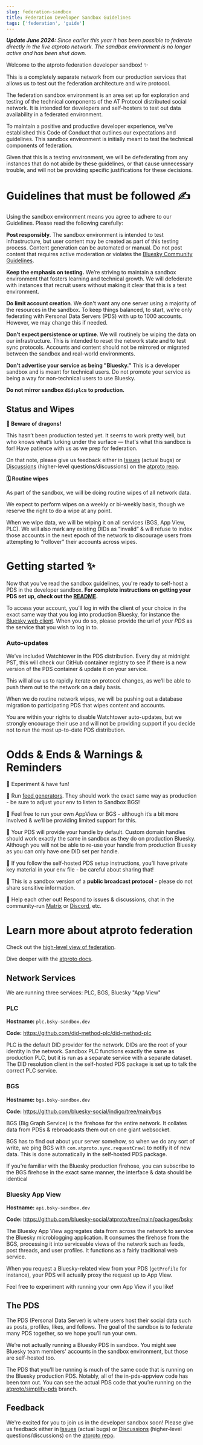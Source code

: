 ```yaml
---
slug: federation-sandbox
title: Federation Developer Sandbox Guidelines
tags: ['federation', 'guide']
---
```


_**Update June 2024:** Since earlier this year it has been possible to federate directly in the live atproto network. The sandbox environment is no longer active and has been shut down._

Welcome to the atproto federation developer sandbox! ✨

This is a completely separate network from our production services that allows us to test out the federation architecture and wire protocol.

The federation sandbox environment is an area set up for exploration and testing of the technical components of the AT Protocol distributed social network. It is intended for developers and self-hosters to test out data availability in a federated environment.

To maintain a positive and productive developer experience, we've established this Code of Conduct that outlines our expectations and guidelines. This sandbox environment is initially meant to test the technical components of federation.

Given that this is a testing environment, we will be defederating from any instances that do not abide by these guidelines, or that cause unnecessary trouble, and will not be providing specific justifications for these decisions.

# Guidelines that must be followed ✍️

Using the sandbox environment means you agree to adhere to our Guidelines. Please read the following carefully:

**Post responsibly**. The sandbox environment is intended to test infrastructure, but user content may be created as part of this testing process. Content generation can be automated or manual. Do not post content that requires active moderation or violates the [Bluesky Community Guidelines](https://blueskyweb.xyz/support/community-guidelines).

**Keep the emphasis on testing.** We’re striving to maintain a sandbox environment that fosters learning and technical growth. We will defederate with instances that recruit users without making it clear that this is a test environment.

**Do limit account creation**. We don't want any one server using a majority of the resources in the sandbox. To keep things balanced, to start, we’re only federating with Personal Data Servers (PDS) with up to 1000 accounts. However, we may change this if needed.

**Don’t expect persistence or uptime**. We will routinely be wiping the data on our infrastructure. This is intended to reset the network state and to test sync protocols. Accounts and content should not be mirrored or migrated between the sandbox and real-world environments.

**Don't advertise your service as being "Bluesky."** This is a developer sandbox and is meant for technical users. Do not promote your service as being a way for non-technical users to use Bluesky.

**Do not mirror sandbox `did:plc`s to production.**

## Status and Wipes

**🐉 Beware of dragons!**

This hasn’t been production tested yet. It seems to work pretty well, but who knows what’s lurking under the surface — that's what this sandbox is for! Have patience with us as we prep for federation.

On that note, please give us feedback either in [Issues](https://github.com/bluesky-social/atproto/issues) (actual bugs) or [Discussions](https://github.com/bluesky-social/atproto/discussions) (higher-level questions/discussions) on the [atproto repo](https://github.com/bluesky-social/atproto).

**🗓 Routine wipes**

As part of the sandbox, we will be doing routine wipes of all network data.

We expect to perform wipes on a weekly or bi-weekly basis, though we reserve the right to do a wipe at any point.

When we wipe data, we will be wiping it on all services (BGS, App View, PLC). We will also mark any existing DIDs as “invalid” & will refuse to index those accounts in the next epoch of the network to discourage users from attempting to “rollover” their accounts across wipes.

# Getting started ✨

Now that you've read the sandbox guidelines, you're ready to self-host a PDS in the developer sandbox. **For complete instructions on getting your PDS set up, check out the [README](https://github.com/bluesky-social/pds).**

To access your account, you’ll log in with the client of your choice in the exact same way that you log into production Bluesky, for instance the [Bluesky web client](https://app.bsky-sandbox.dev/). When you do so, please provide the url of _your PDS_ as the service that you wish to log in to.

### Auto-updates

We’ve included Watchtower in the PDS distribution. Every day at midnight PST, this will check our GitHub container registry to see if there is a new version of the PDS container & update it on your service.

This will allow us to rapidly iterate on protocol changes, as we’ll be able to push them out to the network on a daily basis.

When we do routine network wipes, we will be pushing out a database migration to participating PDS that wipes content and accounts.

You are within your rights to disable Watchtower auto-updates, but we strongly encourage their use and will not be providing support if you decide not to run the most up-to-date PDS distribution.

# Odds & Ends & Warnings & Reminders

🧪 Experiment & have fun!

🤖 Run [feed generators](https://github.com/bluesky-social/feed-generator). They should work the exact same way as production - be sure to adjust your env to listen to Sandbox BGS!

🌈 Feel free to run your own AppView or BGS - although it’s a bit more involved & we’ll be providing limited support for this.

👤 Your PDS will provide your handle by default. Custom domain handles should work exactly the same in sandbox as they do on production Bluesky. Although you will not be able to re-use your handle from production Bluesky as you can only have one DID set per handle.

🚨 If you follow the self-hosted PDS setup instructions, you’ll have private key material in your env file - be careful about sharing that!

📣 This is a sandbox version of a **public broadcast protocol** - please do not share sensitive information.

🤝 Help each other out! Respond to issues & discussions, chat in the community-run [Matrix](https://matrix.to/#/%23bluesky-dev:matrix.org) or [Discord](https://discord.gg/3srmDsHSZJ), etc.

# Learn more about atproto federation

Check out the [high-level view of federation](/docs/advanced-guides/federation-architecture).

Dive deeper with the [atproto docs](https://atproto.com/docs).

## Network Services

We are running three services: PLC, BGS, Bluesky "App View"

### PLC

**Hostname:** `plc.bsky-sandbox.dev`

**Code:** https://github.com/did-method-plc/did-method-plc

PLC is the default DID provider for the network. DIDs are the root of your identity in the network. Sandbox PLC functions exactly the same as production PLC, but it is run as a separate service with a separate dataset. The DID resolution client in the self-hosted PDS package is set up to talk the correct PLC service.

### BGS

**Hostname:** `bgs.bsky-sandbox.dev`

**Code:** https://github.com/bluesky-social/indigo/tree/main/bgs

BGS (Big Graph Service) is the firehose for the entire network. It collates data from PDSs & rebroadcasts them out on one giant websocket.

BGS has to find out about your server somehow, so when we do any sort of write, we ping BGS with `com.atproto.sync.requestCrawl` to notify it of new data. This is done automatically in the self-hosted PDS package.

If you’re familiar with the Bluesky production firehose, you can subscribe to the BGS firehose in the exact same manner, the interface & data should be identical

### Bluesky App View

**Hostname:** `api.bsky-sandbox.dev`

**Code:** https://github.com/bluesky-social/atproto/tree/main/packages/bsky

The Bluesky App View aggregates data from across the network to service the Bluesky microblogging application. It consumes the firehose from the BGS, processing it into serviceable views of the network such as feeds, post threads, and user profiles. It functions as a fairly traditional web service.

When you request a Bluesky-related view from your PDS (`getProfile` for instance), your PDS will actually proxy the request up to App View.

Feel free to experiment with running your own App View if you like!

## The PDS

The PDS (Personal Data Server) is where users host their social data such as posts, profiles, likes, and follows. The goal of the sandbox is to federate many PDS together, so we hope you’ll run your own.

We’re not actually running a Bluesky PDS in sandbox. You might see Bluesky team members' accounts in the sandbox environment, but those are self-hosted too.

The PDS that you’ll be running is much of the same code that is running on the Bluesky production PDS. Notably, all of the in-pds-appview code has been torn out. You can see the actual PDS code that you’re running on the [atproto/simplify-pds](https://github.com/bluesky-social/atproto/pull/1198) branch.

## Feedback

We're excited for you to join us in the developer sandbox soon! Please give us feedback either in [Issues](https://github.com/bluesky-social/atproto/issues) (actual bugs) or [Discussions](https://github.com/bluesky-social/atproto/discussions) (higher-level questions/discussions) on the [atproto repo](https://github.com/bluesky-social/atproto).
